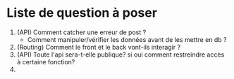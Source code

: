 # Liste de question à poser 

1. (API) Comment catcher une erreur de post ? 
   * Comment manipuler/vérifier les données avant de les mettre en db ?
2. (Routing) Comment le front et le back vont-ils interagir ? 
3. (API) Toute l'api sera-t-elle publique? si oui comment restreindre accès à certaine fonction?
4. 